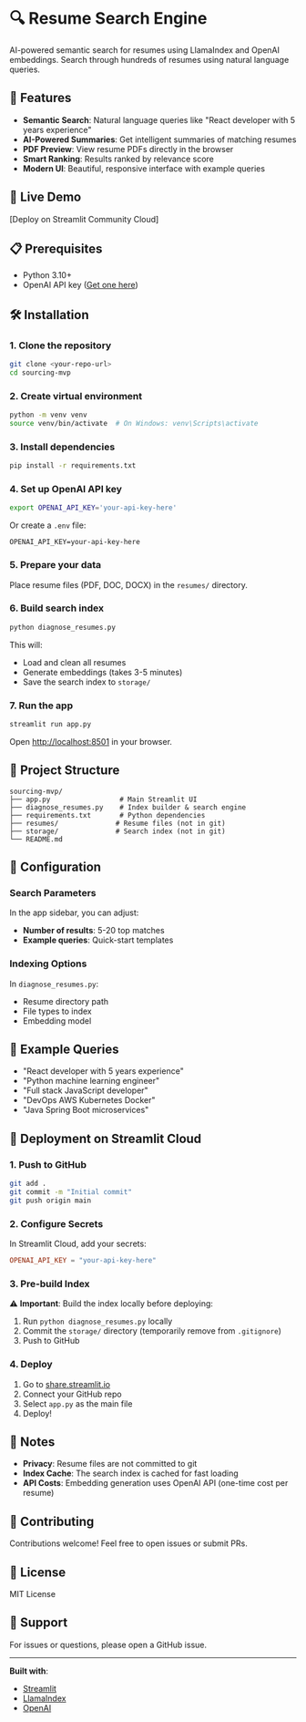 # 🔍 Resume Search Engine

AI-powered semantic search for resumes using LlamaIndex and OpenAI embeddings. Search through hundreds of resumes using natural language queries.

## 🌟 Features

- **Semantic Search**: Natural language queries like "React developer with 5 years experience"
- **AI-Powered Summaries**: Get intelligent summaries of matching resumes
- **PDF Preview**: View resume PDFs directly in the browser
- **Smart Ranking**: Results ranked by relevance score
- **Modern UI**: Beautiful, responsive interface with example queries

## 🚀 Live Demo

[Deploy on Streamlit Community Cloud]

## 📋 Prerequisites

- Python 3.10+
- OpenAI API key ([Get one here](https://platform.openai.com/api-keys))

## 🛠️ Installation

### 1. Clone the repository

```bash
git clone <your-repo-url>
cd sourcing-mvp
```

### 2. Create virtual environment

```bash
python -m venv venv
source venv/bin/activate  # On Windows: venv\Scripts\activate
```

### 3. Install dependencies

```bash
pip install -r requirements.txt
```

### 4. Set up OpenAI API key

```bash
export OPENAI_API_KEY='your-api-key-here'
```

Or create a `.env` file:
```
OPENAI_API_KEY=your-api-key-here
```

### 5. Prepare your data

Place resume files (PDF, DOC, DOCX) in the `resumes/` directory.

### 6. Build search index

```bash
python diagnose_resumes.py
```

This will:
- Load and clean all resumes
- Generate embeddings (takes 3-5 minutes)
- Save the search index to `storage/`

### 7. Run the app

```bash
streamlit run app.py
```

Open [http://localhost:8501](http://localhost:8501) in your browser.

## 📁 Project Structure

```
sourcing-mvp/
├── app.py                 # Main Streamlit UI
├── diagnose_resumes.py    # Index builder & search engine
├── requirements.txt       # Python dependencies
├── resumes/              # Resume files (not in git)
├── storage/              # Search index (not in git)
└── README.md
```

## 🔧 Configuration

### Search Parameters

In the app sidebar, you can adjust:
- **Number of results**: 5-20 top matches
- **Example queries**: Quick-start templates

### Indexing Options

In `diagnose_resumes.py`:
- Resume directory path
- File types to index
- Embedding model

## 🎯 Example Queries

- "React developer with 5 years experience"
- "Python machine learning engineer"
- "Full stack JavaScript developer"
- "DevOps AWS Kubernetes Docker"
- "Java Spring Boot microservices"

## 🚢 Deployment on Streamlit Cloud

### 1. Push to GitHub

```bash
git add .
git commit -m "Initial commit"
git push origin main
```

### 2. Configure Secrets

In Streamlit Cloud, add your secrets:
```toml
OPENAI_API_KEY = "your-api-key-here"
```

### 3. Pre-build Index

⚠️ **Important**: Build the index locally before deploying:
1. Run `python diagnose_resumes.py` locally
2. Commit the `storage/` directory (temporarily remove from `.gitignore`)
3. Push to GitHub

### 4. Deploy

1. Go to [share.streamlit.io](https://share.streamlit.io)
2. Connect your GitHub repo
3. Select `app.py` as the main file
4. Deploy!

## 📝 Notes

- **Privacy**: Resume files are not committed to git
- **Index Cache**: The search index is cached for fast loading
- **API Costs**: Embedding generation uses OpenAI API (one-time cost per resume)

## 🤝 Contributing

Contributions welcome! Feel free to open issues or submit PRs.

## 📄 License

MIT License

## 🙋 Support

For issues or questions, please open a GitHub issue.

---

**Built with**:
- [Streamlit](https://streamlit.io/)
- [LlamaIndex](https://www.llamaindex.ai/)
- [OpenAI](https://openai.com/)

